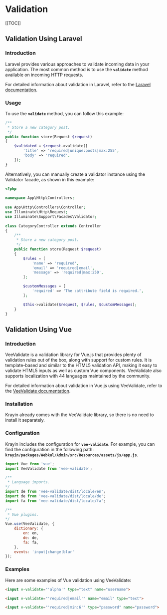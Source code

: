 # Validation

[[TOC]]

## Validation Using Laravel

### Introduction

Laravel provides various approaches to validate incoming data in your application. The most common method is to use the **`validate`** method available on incoming HTTP requests.

For detailed information about validation in Laravel, refer to the [Laravel documentation](https://laravel.com/docs/10.x/validation).

### Usage

To use the **`validate`** method, you can follow this example:

```php
/**
 * Store a new category post.
 */
public function store(Request $request)
{
    $validated = $request->validate([
        'title' => 'required|unique:posts|max:255',
        'body' => 'required',
    ]);
}
```

Alternatively, you can manually create a validator instance using the Validator facade, as shown in this example:

```php
<?php
 
namespace App\Http\Controllers;
    
use App\Http\Controllers\Controller;
use Illuminate\Http\Request;
use Illuminate\Support\Facades\Validator;
    
class CategoryController extends Controller
{
    /**
     * Store a new category post.
     */
    public function store(Request $request)
    {
        $rules = [
            'name' => 'required',
            'email' => 'required|email',
            'message' => 'required|max:250',
        ];

        $customMessages = [
            'required' => 'The :attribute field is required.',
        ];

        $this->validate($request, $rules, $customMessages);
    }
}
```

## Validation Using Vue

### Introduction

VeeValidate is a validation library for Vue.js that provides plenty of validation rules out of the box, along with support for custom rules. It is template-based and similar to the HTML5 validation API, making it easy to validate HTML5 inputs as well as custom Vue components. VeeValidate also supports localization with 44 languages maintained by the community.

For detailed information about validation in Vue.js using VeeValidate, refer to the [VeeValidate documentation](https://vee-validate.logaretm.com/v2/guide/).

### Installation

Krayin already comes with the VeeValidate library, so there is no need to install it separately.

### Configuration

Krayin includes the configuration for **`vee-validate`**. For example, you can find the configuration in the following path: **`krayin/packages/Webkul/Admin/src/Resources/assets/js/app.js`**.

```js
import Vue from 'vue';
import VeeValidate from 'vee-validate';

/**
 * Language imports.
*/
import de from 'vee-validate/dist/locale/en';
import de from 'vee-validate/dist/locale/de';
import fa from 'vee-validate/dist/locale/fa';

/**
 * Vue plugins.
*/
Vue.use(VeeValidate, {
    dictionary: {
        en: en,
        de: de,
        fa: fa,
    },
    events: 'input|change|blur'
});
```

### Examples

Here are some examples of Vue validation using VeeValidate:

```html
<input v-validate="'alpha'" type="text" name="username">

<input v-validate="'required|email'" name="email" type="text">

<input v-validate="'required|min:6'" type="password" name="password">
```